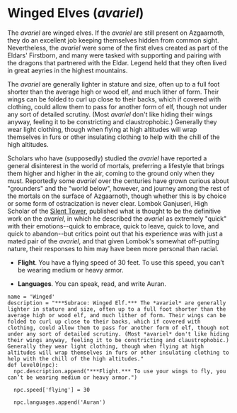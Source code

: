 # Winged Elves (*avariel*)
The *avariel* are winged elves. If the *avariel* are still present on Azgaarnoth, they do an excellent job keeping themselves hidden from common sight. Nevertheless, the *avariel* were some of the first elves created as part of the Eldars' Firstborn, and many were tasked with supporting and pairing with the dragons that partnered with the Eldar. Legend held that they often lived in great aeyries in the highest mountains.

The *avariel* are generally lighter in stature and size, often up to a full foot shorter than the average high or wood elf, and much lither of form. Their wings can be folded to curl up close to their backs, which if covered with clothing, could allow them to pass for another form of elf, though not under any sort of detailed scrutiny. (Most *avariel* don't like hiding their wings anyway, feeling it to be constricting and claustrophobic.) Generally they wear light clothing, though when flying at high altitudes will wrap themselves in furs or other insulating clothing to help with the chill of the high altitudes.

Scholars who have (supposedly) studied the *avariel* have reported a general disinterest in the world of mortals, preferring a lifestyle that brings them higher and higher in the air, coming to the ground only when they must. Reportedly some *avariel* over the centuries have grown curious about "grounders" and the "world below", however, and journey among the rest of the mortals on the surface of Azgaarnoth, though whether this is by choice or some form of ostracization is never clear. Lombok Ganjuseri, High Scholar of the [Silent Tower](../../Organizations/MageSchools/SilentTower.md), published what is thought to be the definitive work on the *avariel*, in which he described the *avariel* as extremely "quick" with their emotions--quick to embrace, quick to leave, quick to love, and quick to abandon--but critics point out that his experience was with just a mated pair of the *avariel*, and that given Lombok's somewhat off-putting nature, their responses to him may have been more personal than racial.

* **Flight**. You have a flying speed of 30 feet. To use this speed, you can’t be wearing medium or heavy armor.

* **Languages**. You can speak, read, and write Auran.

```
name = 'Winged'
description = "***Subrace: Winged Elf.*** The *avariel* are generally lighter in stature and size, often up to a full foot shorter than the average high or wood elf, and much lither of form. Their wings can be folded to curl up close to their backs, which if covered with clothing, could allow them to pass for another form of elf, though not under any sort of detailed scrutiny. (Most *avariel* don't like hiding their wings anyway, feeling it to be constricting and claustrophobic.) Generally they wear light clothing, though when flying at high altitudes will wrap themselves in furs or other insulating clothing to help with the chill of the high altitudes."
def level0(npc):
  npc.description.append("***Flight.*** To use your wings to fly, you can’t be wearing medium or heavy armor.")

  npc.speed['flying'] = 30

  npc.languages.append('Auran')
```